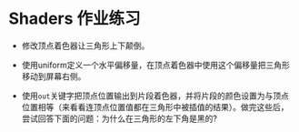 # Shaders 作业练习

- 修改顶点着色器让三角形上下颠倒。







- 使用uniform定义一个水平偏移量，在顶点着色器中使用这个偏移量把三角形移动到屏幕右侧。









- 使用`out`关键字把顶点位置输出到片段着色器，并将片段的颜色设置为与顶点位置相等（来看看连顶点位置值都在三角形中被插值的结果）。做完这些后，尝试回答下面的问题：为什么在三角形的左下角是黑的?